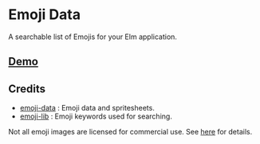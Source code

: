 # Emoji Data

A searchable list of Emojis for your Elm application.

## [Demo](https://chipjacks.com/emoji-data/)

## Credits

- [emoji-data](https://github.com/iamcal/emoji-data) : Emoji data and spritesheets.
- [emoji-lib](https://github.com/muan/emojilib) : Emoji keywords used for searching.

Not all emoji images are licensed for commercial use. See
[here](https://github.com/iamcal/emoji-data#image-sources) for details.
